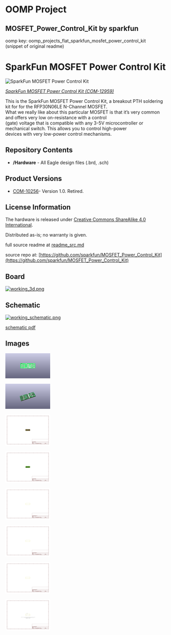 # OOMP Project  
## MOSFET_Power_Control_Kit  by sparkfun  
  
oomp key: oomp_projects_flat_sparkfun_mosfet_power_control_kit  
(snippet of original readme)  
  
SparkFun MOSFET Power Control Kit  
===================================  
  
![SparkFun MOSFET Power Control Kit](https://cdn.sparkfun.com//assets/parts/9/8/9/2/12959-01.jpg)  
  
[*SparkFun MOSFET Power Control Kit (COM-12959)*](https://www.sparkfun.com/products/12959)  
  
This is the SparkFun MOSFET Power Control Kit, a breakout PTH soldering kit for for the RFP30N06LE N-Channel MOSFET.  
What we really like about this particular MOSFET is that it’s very common and offers very low on-resistance with a control   
(gate) voltage that is compatible with any 3-5V microcontroller or mechanical switch. This allows you to control high-power  
 devices with very low-power control mechanisms.  
   
 Repository Contents  
-------------------  
* **/Hardware** - All Eagle design files (.brd, .sch)  
  
Product Versions  
----------------  
* [COM-10256](https://www.sparkfun.com/products/retired/10256)- Version 1.0. Retired.   
  
License Information  
-------------------  
The hardware is released under [Creative Commons ShareAlike 4.0 International](https://creativecommons.org/licenses/by-sa/4.0/).  
  
Distributed as-is; no warranty is given.  
  
  full source readme at [readme_src.md](readme_src.md)  
  
source repo at: [https://github.com/sparkfun/MOSFET_Power_Control_Kit](https://github.com/sparkfun/MOSFET_Power_Control_Kit)  
## Board  
  
[![working_3d.png](working_3d_600.png)](working_3d.png)  
## Schematic  
  
[![working_schematic.png](working_schematic_600.png)](working_schematic.png)  
  
[schematic pdf](working_schematic.pdf)  
## Images  
  
[![working_3D_bottom.png](working_3D_bottom_140.png)](working_3D_bottom.png)  
  
[![working_3D_top.png](working_3D_top_140.png)](working_3D_top.png)  
  
[![working_assembly_page_01.png](working_assembly_page_01_140.png)](working_assembly_page_01.png)  
  
[![working_assembly_page_02.png](working_assembly_page_02_140.png)](working_assembly_page_02.png)  
  
[![working_assembly_page_03.png](working_assembly_page_03_140.png)](working_assembly_page_03.png)  
  
[![working_assembly_page_04.png](working_assembly_page_04_140.png)](working_assembly_page_04.png)  
  
[![working_assembly_page_05.png](working_assembly_page_05_140.png)](working_assembly_page_05.png)  
  
[![working_assembly_page_06.png](working_assembly_page_06_140.png)](working_assembly_page_06.png)  
